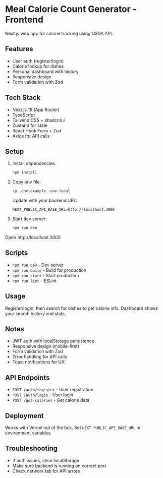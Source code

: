# Meal Calorie Count Generator - Frontend

Next.js web app for calorie tracking using USDA API.

## Features

- User auth (register/login)
- Calorie lookup for dishes
- Personal dashboard with history
- Responsive design
- Form validation with Zod

## Tech Stack

- Next.js 15 (App Router)
- TypeScript
- Tailwind CSS + shadcn/ui
- Zustand for state
- React Hook Form + Zod
- Axios for API calls



## Setup

1. Install dependencies:
   ```bash
   npm install
   ```

2. Copy env file:
   ```bash
   cp .env.example .env.local
   ```
   
   Update with your backend URL:
   ```env
   NEXT_PUBLIC_API_BASE_URL=http://localhost:3000
   ```

3. Start dev server:
   ```bash
   npm run dev
   ```

Open http://localhost:3000

## Scripts

- `npm run dev` - Dev server
- `npm run build` - Build for production  
- `npm run start` - Start production
- `npm run lint` - ESLint

## Usage

Register/login, then search for dishes to get calorie info. Dashboard shows your search history and stats.

## Notes

- JWT auth with localStorage persistence
- Responsive design (mobile-first)
- Form validation with Zod
- Error handling for API calls
- Toast notifications for UX

## API Endpoints

- `POST /auth/register` - User registration
- `POST /auth/login` - User login  
- `POST /get-calories` - Get calorie data

## Deployment

Works with Vercel out of the box. Set `NEXT_PUBLIC_API_BASE_URL` in environment variables.

## Troubleshooting

- If auth issues, clear localStorage
- Make sure backend is running on correct port
- Check network tab for API errors